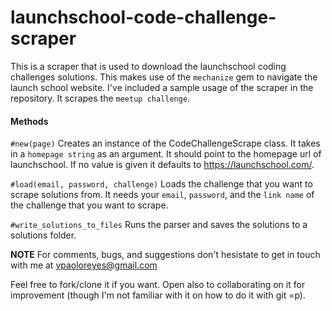 # launchschool-code-challenge-scraper

This is a scraper that is used to download the launchschool coding challenges solutions. This makes use of the `mechanize` gem to navigate the launch school website. I've included a sample usage of the scraper in the repository. It scrapes the `meetup challenge`.


#### Methods

`#new(page)`
Creates an instance of the CodeChallengeScrape class. It takes in a `homepage string` as an argument. It should point to the homepage url of launchschool. If no value is given it defaults to https://launchschool.com/.

`#load(email, password, challenge)`
Loads the challenge that you want to scrape solutions from. It needs your `email`, `password`, and the `link name` of the challenge that you want to scrape.

`#write_solutions_to_files`
Runs the parser and saves the solutions to a solutions folder.


**NOTE**
For comments, bugs, and suggestions don't hesistate to get in touch with me at <vpaoloreyes@gmail.com>

Feel free to fork/clone it if you want. Open also to collaborating on it for improvement (though I'm not familiar with it on how to do it with git =p).
